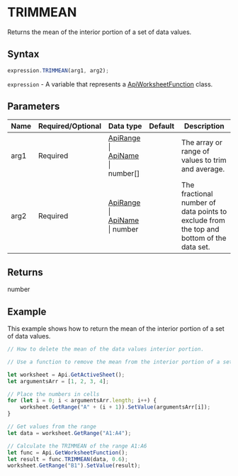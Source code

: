 # TRIMMEAN

Returns the mean of the interior portion of a set of data values.

## Syntax

```javascript
expression.TRIMMEAN(arg1, arg2);
```

`expression` - A variable that represents a [ApiWorksheetFunction](../ApiWorksheetFunction.md) class.

## Parameters

| **Name** | **Required/Optional** | **Data type** | **Default** | **Description** |
| ------------- | ------------- | ------------- | ------------- | ------------- |
| arg1 | Required | [ApiRange](../../ApiRange/ApiRange.md) \| [ApiName](../../ApiName/ApiName.md) \| number[] |  | The array or range of values to trim and average. |
| arg2 | Required | [ApiRange](../../ApiRange/ApiRange.md) \| [ApiName](../../ApiName/ApiName.md) \| number |  | The fractional number of data points to exclude from the top and bottom of the data set. |

## Returns

number

## Example

This example shows how to return the mean of the interior portion of a set of data values.

```javascript editor-xlsx
// How to delete the mean of the data values interior portion.

// Use a function to remove the mean from the interior portion of a set of data values.

let worksheet = Api.GetActiveSheet();
let argumentsArr = [1, 2, 3, 4];

// Place the numbers in cells
for (let i = 0; i < argumentsArr.length; i++) {
    worksheet.GetRange("A" + (i + 1)).SetValue(argumentsArr[i]);
}

// Get values from the range
let data = worksheet.GetRange("A1:A4");

// Calculate the TRIMMEAN of the range A1:A6
let func = Api.GetWorksheetFunction();
let result = func.TRIMMEAN(data, 0.6);
worksheet.GetRange("B1").SetValue(result);

```
